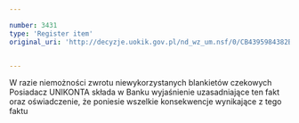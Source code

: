 ```yaml
---

number: 3431
type: 'Register item'
original_uri: 'http://decyzje.uokik.gov.pl/nd_wz_um.nsf/0/CB4395984382B22BC1257A4C002C3409?OpenDocument'


---
```


W razie niemożności zwrotu niewykorzystanych blankietów czekowych Posiadacz UNIKONTA składa w Banku wyjaśnienie uzasadniające ten fakt oraz oświadczenie, że poniesie wszelkie konsekwencje wynikające z tego faktu
